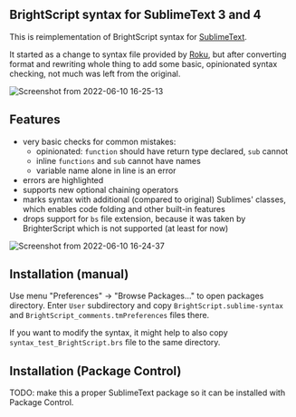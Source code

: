 ## BrightScript syntax for SublimeText 3 and 4

This is reimplementation of BrightScript syntax for [SublimeText](https://www.sublimetext.com/).

It started as a change to syntax file provided by [Roku](https://github.com/rokudev/sublimetext-package),
but after converting format and rewriting whole thing to add some basic, opinionated syntax checking,
not much was left from the original.

![Screenshot from 2022-06-10 16-25-13](https://user-images.githubusercontent.com/39827/173090357-fe2e4321-58a8-4310-88fd-9408bf507397.png)


## Features

- very basic checks for common mistakes:
	- opinionated: `function` should have return type declared, `sub` cannot
	- inline `functions` and `sub` cannot have names
	- variable name alone in line is an error
- errors are highlighted
- supports new optional chaining operators
- marks syntax with additional (compared to original) Sublimes' classes,
  which enables code folding and other built-in features
- drops support for `bs` file extension, because it was taken by BrighterScript which is not supported (at least for now)

![Screenshot from 2022-06-10 16-24-37](https://user-images.githubusercontent.com/39827/173090325-18a27a63-c5b9-4586-9084-70d492a61ed1.png)


## Installation (manual)

Use menu "Preferences" -> "Browse Packages..." to open packages directory. Enter `User` subdirectory and copy
`BrightScript.sublime-syntax` and `BrightScript_comments.tmPreferences` files there.

If you want to modify the syntax, it might help to also copy `syntax_test_BrightScript.brs` file to the same directory.


## Installation (Package Control)

TODO: make this a proper SublimeText package so it can be installed with Package Control.
